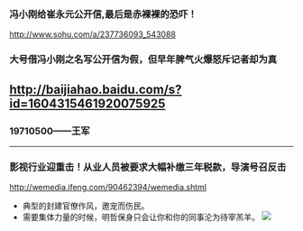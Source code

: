 ### 冯小刚给崔永元公开信,最后是赤裸裸的恐吓！
http://www.sohu.com/a/237736093_543088
### 大号借冯小刚之名写公开信为假，但早年脾气火爆怒斥记者却为真
http://baijiahao.baidu.com/s?id=1604315461920075925
---
### 19710500——王军
---
### 影视行业迎重击！从业人员被要求大幅补缴三年税款，导演号召反击
http://wemedia.ifeng.com/90462394/wemedia.shtml
- 典型的封建官僚作风，邀宠而伤民。
- 需要集体力量的时候，明哲保身只会让你和你的同事沦为待宰羔羊。
![](http://d.ifengimg.com/w600/e0.ifengimg.com/05/2018/1129/45986D1685E36A2AA4DDD3671C9B891AD351043F_size213_w1232_h1058.jpeg)